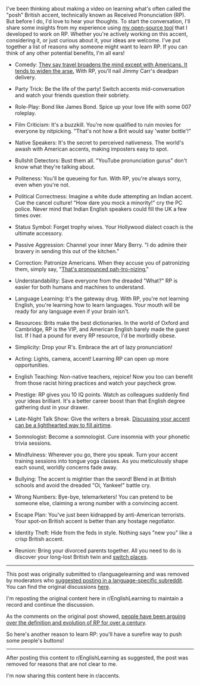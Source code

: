 I've been thinking about making a video on learning what's often called the "posh" British accent, technically known as Received Pronunciation (RP). But before I do, I'd love to hear your thoughts. To start the conversation, I'll share some insights from my experience using [my open-source tool](https://github.com/8ta4/accent) that I developed to work on RP. Whether you're actively working on this accent, considering it, or just curious about it, your ideas are welcome. I've put together a list of reasons why someone might want to learn RP. If you can think of any other potential benefits, I'm all ears!

- Comedy: [They say travel broadens the mind except with Americans. It tends to widen the arse.](https://youtu.be/wwQS2YZhQ40?t=357) With RP, you'll nail Jimmy Carr's deadpan delivery.

- Party Trick: Be the life of the party! Switch accents mid-conversation and watch your friends question their sobriety.

- Role-Play: Bond like James Bond. Spice up your love life with some 007 roleplay.

- Film Criticism: It's a buzzkill. You're now qualified to ruin movies for everyone by nitpicking. "That's not how a Brit would say 'water bottle'!"

- Native Speakers: It's the secret to perceived nativeness. The world's awash with American accents, making imposters easy to spot.

- Bullshit Detectors: Bust them all. "YouTube pronunciation gurus" don't know what they're talking about.

- Politeness: You'll be queueing for fun. With RP, you're always sorry, even when you're not.

- Political Correctness: Imagine a white dude attempting an Indian accent. Cue the cancel culture! "How dare you mock a minority!" cry the PC police. Never mind that Indian English speakers could fill the UK a few times over.

- Status Symbol: Forget trophy wives. Your Hollywood dialect coach is the ultimate accessory.

- Passive Aggression: Channel your inner Mary Berry. "I do admire their bravery in sending this out of the kitchen."

- Correction: Patronize Americans. When they accuse you of patronizing them, simply say, "[That's pronounced pah-tro-nizing.](https://youtu.be/wwQS2YZhQ40?t=380)"

- Understandability: Save everyone from the dreaded "What?" RP is easier for both humans and machines to understand.

- Language Learning: It's the gateway drug. With RP, you're not learning English, you're learning how to learn languages. Your mouth will be ready for any language even if your brain isn't.

- Resources: Brits make the best dictionaries. In the world of Oxford and Cambridge, RP is the VIP, and American English barely made the guest list. If I had a pound for every RP resource, I'd be morbidly obese.

- Simplicity: Drop your R's. Embrace the art of lazy pronunciation!

- Acting: Lights, camera, accent! Learning RP can open up more opportunities.

- English Teaching: Non-native teachers, rejoice! Now you too can benefit from those racist hiring practices and watch your paycheck grow.

- Prestige: RP gives you 10 IQ points. Watch as colleagues suddenly find your ideas brilliant. It's a better career boost than that English degree gathering dust in your drawer.

- Late-Night Talk Show: Give the writers a break. [Discussing your accent can be a lighthearted way to fill airtime](https://youtu.be/0GgHhOqUrUw?t=131).

- Somnologist: Become a somnologist. Cure insomnia with your phonetic trivia sessions.

- Mindfulness: Wherever you go, there you speak. Turn your accent training sessions into tongue yoga classes. As you meticulously shape each sound, worldly concerns fade away.

- Bullying: The accent is mightier than the sword! Blend in at British schools and avoid the dreaded "Oi, Yankee!" battle cry.

- Wrong Numbers: Bye-bye, telemarketers! You can pretend to be someone else, claiming a wrong number with a convincing accent.

- Escape Plan: You've just been kidnapped by anti-American terrorists. Your spot-on British accent is better than any hostage negotiator.

- Identity Theft: Hide from the feds in style. Nothing says "new you" like a crisp British accent.

- Reunion: Bring your divorced parents together. All you need to do is discover your long-lost British twin and [switch places](https://youtu.be/PMAhVpgzmRU?t=43).

---

This post was originally submitted to r/languagelearning and was removed by moderators who [suggested posting in a language-specific subreddit](https://old.reddit.com/r/languagelearning/comments/1edq6sx/why_learn_the_posh_british_accent/lfbt03o/). You can find the original discussions [here](https://old.reddit.com/r/languagelearning/comments/1edq6sx/why_learn_the_posh_british_accent/).

I'm reposting the original content here in r/EnglishLearning to maintain a record and continue the discussion.

As the comments on the original post showed, [people have been arguing over the definition and evolution of RP for over a century](https://en.wikipedia.org/w/index.php?title=Received_Pronunciation&oldid=1236941098#:~:text=For%20over%20a%20century%2C%20there%20has%20been%20argument%20over%20such%20questions%20as%20the%20definition%20of%20RP%2C%20whether%20it%20is%20geographically%20neutral%2C%20how%20many%20speakers%20there%20are%2C%20the%20nature%20and%20classification%20of%20its%20sub%2Dvarieties%2C%20how%20appropriate%20a%20choice%20it%20is%20as%20a%20standard%2C%20and%20how%20the%20accent%20has%20changed%20over%20time.).

So here's another reason to learn RP: you'll have a surefire way to push some people's buttons!

---

After posting this content to r/EnglishLearning as suggested, the post was removed for reasons that are not clear to me.

I'm now sharing this content here in r/accents.
